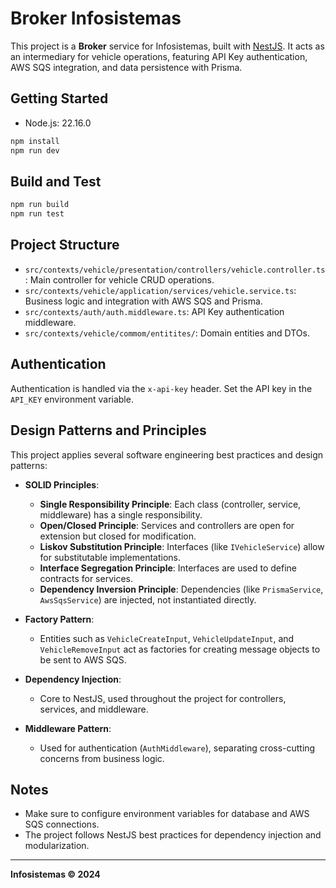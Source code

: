 # Broker Infosistemas

This project is a **Broker** service for Infosistemas, built with [NestJS](https://nestjs.com/). It acts as an intermediary for vehicle operations, featuring API Key authentication, AWS SQS integration, and data persistence with Prisma.

## Getting Started

- Node.js: 22.16.0

```bash
npm install
npm run dev
```

## Build and Test

```bash
npm run build
npm run test
```

## Project Structure

- `src/contexts/vehicle/presentation/controllers/vehicle.controller.ts`: Main controller for vehicle CRUD operations.
- `src/contexts/vehicle/application/services/vehicle.service.ts`: Business logic and integration with AWS SQS and Prisma.
- `src/contexts/auth/auth.middleware.ts`: API Key authentication middleware.
- `src/contexts/vehicle/commom/entitites/`: Domain entities and DTOs.

## Authentication

Authentication is handled via the `x-api-key` header. Set the API key in the `API_KEY` environment variable.

## Design Patterns and Principles

This project applies several software engineering best practices and design patterns:

- **SOLID Principles**:  
  - **Single Responsibility Principle**: Each class (controller, service, middleware) has a single responsibility.
  - **Open/Closed Principle**: Services and controllers are open for extension but closed for modification.
  - **Liskov Substitution Principle**: Interfaces (like `IVehicleService`) allow for substitutable implementations.
  - **Interface Segregation Principle**: Interfaces are used to define contracts for services.
  - **Dependency Inversion Principle**: Dependencies (like `PrismaService`, `AwsSqsService`) are injected, not instantiated directly.

- **Factory Pattern**:  
  - Entities such as `VehicleCreateInput`, `VehicleUpdateInput`, and `VehicleRemoveInput` act as factories for creating message objects to be sent to AWS SQS.

- **Dependency Injection**:  
  - Core to NestJS, used throughout the project for controllers, services, and middleware.

- **Middleware Pattern**:  
  - Used for authentication (`AuthMiddleware`), separating cross-cutting concerns from business logic.

## Notes

- Make sure to configure environment variables for database and AWS SQS connections.
- The project follows NestJS best practices for dependency injection and modularization.

---

**Infosistemas © 2024**
